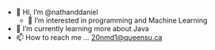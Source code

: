 - 👋 Hi, I’m @nathanddaniel
  - 👀 I’m interested in programming and Machine Learning
- 🌱 I’m currently learning more about Java
- 📫 How to reach me ... 20nmd1@queensu.ca

<!---
nathanddaniel/nathanddaniel is a ✨ special ✨ repository because its `README.md` (this file) appears on your GitHub profile.
You can click the Preview link to take a look at your changes.
--->
